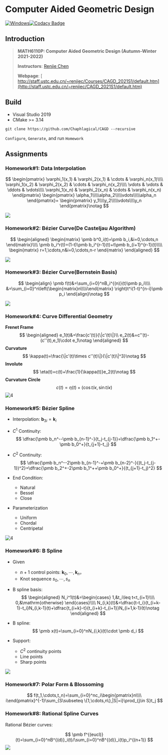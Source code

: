 # Computer Aided Geometric Design

[![Windows](https://github.com/Chaphlagical/CAGD/actions/workflows/windows.yml/badge.svg)](https://github.com/Chaphlagical/CAGD/actions/workflows/windows.yml)[![Codacy Badge](https://app.codacy.com/project/badge/Grade/7d1444c2898c40a3a70ea9e2f6903929)](https://www.codacy.com/gh/Chaphlagical/CAGD/dashboard?utm_source=github.com&amp;utm_medium=referral&amp;utm_content=Chaphlagical/CAGD&amp;utm_campaign=Badge_Grade)

## Introduction

> **MATH6110P: Computer Aided Geometric Design (Autumn-Winter 2021-2022)**
>
> **Instructors**: [Renjie Chen](http://staff.ustc.edu.cn/~renjiec)
>
> **Webpage**: [ http://staff.ustc.edu.cn/~renjiec/Courses/CAGD_2021S1/default.htm](http://staff.ustc.edu.cn/~renjiec/CAGD_2021S1/default.htm)

## Build

* Visual Studio 2019
* CMake >= 3.14

```
git clone https://github.com/Chaphlagical/CAGD --recursive
```

`Configure`, `Generate`, and run `Homework`

## Assignments

### Homework#1: Data Interpolation

$$
\begin{pmatrix}
		\varphi_1(x_1) & \varphi_2(x_1) & \cdots & \varphi_n(x_1)\\\\
		\varphi_1(x_2) & \varphi_2(x_2) & \cdots & \varphi_n(x_2)\\\\
		\vdots & \vdots & \ddots & \vdots\\\\
		\varphi_1(x_n) & \varphi_2(x_n) & \cdots & \varphi_n(x_n)
	\end{pmatrix}
	\begin{pmatrix}
		\alpha_1\\\\\alpha_2\\\\\vdots\\\\\alpha_n
	\end{pmatrix}=
	\begin{pmatrix}
		y_1\\\\y_2\\\\\vdots\\\\y_n
	\end{pmatrix}\notag
$$

![](images/1.gif)

### Homework#2: Bézier Curve(De Casteljau Algorithm)

$$
\begin{aligned}
		\begin{matrix}
			\pmb b^0_i(t)=\pmb b_i,&i=0,\cdots,n
		\end{matrix}\\\\
		\pmb b_i^r(t)=(1-t)\pmb b_i^{r-1}(t)+t\pmb b_{i+1}^{r-1}(t)\\\\
		\begin{matrix}
			r=1,\cdots,n&i=0,\cdots,n-r
		\end{matrix}
	\end{aligned}
$$

![](images/2.gif)

### Homework#3: Bézier Curve(Bernstein Basis)

$$
\begin{align}
\pmb f(t)&=\sum_{i=0}^nB_i^{(n)}(t)\pmb p_i\\\\
&=\sum_{i=0}^n\left(\begin{matrix}n\\\\i\end{matrix} \right)t^i(1-t)^{n-i}\pmb p_i
\end{align}\notag
$$

![](images/3.gif)

### Homework#4: Curve Differential Geometry

**Frenet Frame**
$$
\begin{aligned}
		e_1(t)&=\frac{c'(t)}{\|c'(t)\|}\\
		e_2(t)&=c''(t)-(c''(t),e_1)\cdot e_1\notag
	\end{aligned}
$$
**Curvature**
$$
\kappa(t)=\frac{\|c'(t)\times c''(t)\|}{\|c'(t)\|^3}\notag
$$
**Involute**
$$
\eta(t)=c(t)+\frac{1}{\kappa(t)}e_2(t)\notag
$$
**Curvature Circle**
$$
c(t)=\eta(t)+(\cos t/\kappa, \sin t/\kappa)
$$
![4](images/4.gif)

### Homework#5: Bézier Spline

* Interpolation: $\pmb b_{3i}=\pmb k_i$

* $C^1$ Continuity:
  $$
  \dfrac{\pmb b_n^--\pmb b_{n-1}^-}{t_j-t_{j-1}}=\dfrac{\pmb b_1^+-\pmb b_0^+}{t_{j+1}-t_j}
  $$

* $C^2$ Continuity:
  $$
  \dfrac{\pmb b_n^--2\pmb b_{n-1}^-+\pmb b_{n-2}^-}{(t_j-t_{j-1})^2}=\dfrac{\pmb b_2^+-2\pmb b_1^++\pmb b_0^+}{(t_{j+1}-t_j)^2}
  $$

* End Condition:

  * Natural
  * Bessel
  * Close

* Parameterization

  * Uniform
  * Chordal
  * Centripetal

![4](images/5.gif)

### Homework#6: B Spline

* Given

  *  $n+1$ control points: $\pmb k_0,\cdots,\pmb k_n$，
  * Knot sequence $s_0,\cdots,s_n$

* B spline basis:
  $$
  \begin{aligned}
  		N_i^1(t)&=\begin{cases}
  		1,&t_i\leq t<t_{i+1}\\\\ 0,&\mathrm{otherwise}
  		\end{cases}\\\\
  		N_{i,k}(t)&=\dfrac{t-t_i}{t_{i+k-1}-t_i}N_{i,k-1}(t)+\dfrac{t_{i+k}-t}{t_{i+k}-t_{i+1}}N_{i+1,k-1}(t)\notag
  	\end{aligned}
  $$

* B spline:
  $$
  \pmb x(t)=\sum_{i=0}^nN_{i,k}(t)\cdot \pmb d_i
  $$

* Support:
  * $C^2$ continuity points
  * Line points
  * Sharp points

![](images/6.gif)

### Homework#7: Polar Form & Blossoming

$$
f(t_1,\cdots,t_n)=\sum_{i=0}^nc_i\begin{pmatrix}n\\\\ i\end{pmatrix}^{-1}\sum_{S\subseteq \{1,\cdots,n\},|S|=i}\prod_{j\in S}t_j
$$

### Homework#8: Rational Spline Curves

Rational Bézier curves:

$$
\pmb f^{(eucl)}(t)=\sum_{i=0}^nB^{(d)}_i(t)/\sum_{i=0}^nB^{(d)}_i(t)p_i^{(n+1)}
$$
![](images/8.gif)

